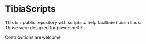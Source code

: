 # TibiaScripts

This is a public repository with scripts to help facilitate tibia in linux.  
Those were designed for powershell 7  

Contribuitions are welcome
